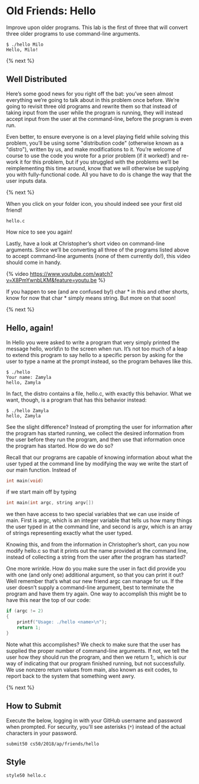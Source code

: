# Old Friends: Hello

Improve upon older programs. This lab is the first of three that will convert three older programs to use command-line arguments.

```
$ ./hello Milo
Hello, Milo!
```

{% next %}

## Well Distributed

Here’s some good news for you right off the bat: you’ve seen almost everything we’re going to talk about in this problem once before. We’re going to revisit three old programs and rewrite them so that instead of taking input from the user while the program is running, they will instead accept input from the user at the command-line, before the program is even run.

Even better, to ensure everyone is on a level playing field while solving this problem, you’ll be using some "distribution code" (otherwise known as a "distro"), written by us, and make modifications to it. You’re welcome of course to use the code you wrote for a prior problem (if it worked!) and re-work it for this problem, but if you struggled with the problems we’ll be reimplementing this time around, know that we will otherwise be supplying you with fully-functional code. All you have to do is change the way that the user inputs data.

{% next %}

When you click on your folder icon, you should indeed see your first old friend!

```
hello.c
```

How nice to see you again!

Lastly, have a look at Christopher’s short video on command-line arguments. Since we’ll be converting all three of the programs listed above to accept command-line arguments (none of them currently do!), this video should come in handy.


{% video https://www.youtube.com/watch?v=X8PmYwnbLKM&feature=youtu.be %}

If you happen to see (and are confused by!) char * in this and other shorts, know for now that char * simply means string. But more on that soon!

{% next %}

## Hello, again!

In Hello you were asked to write a program that very simply printed the message hello, world\n to the screen when run. It’s not too much of a leap to extend this program to say hello to a specific person by asking for the user to type a name at the prompt instead, so the program behaves like this.

```
$ ./hello
Your name: Zamyla
hello, Zamyla
```

In fact, the distro contains a file, hello.c, with exactly this behavior. What we want, though, is a program that has this behavior instead:

```
$ ./hello Zamyla
hello, Zamyla
```

See the slight difference? Instead of prompting the user for information after the program has started running, we collect the desired information from the user before they run the program, and then use that information once the program has started. How do we do so?

Recall that our programs are capable of knowing information about what the user typed at the command line by modifying the way we write the start of our main function. Instead of

```c
int main(void)
```

if we start main off by typing

```c
int main(int argc, string argv[])
```

we then have access to two special variables that we can use inside of main. First is argc, which is an integer variable that tells us how many things the user typed in at the command line, and second is argv, which is an array of strings representing exactly what the user typed.

Knowing this, and from the information in Christopher’s short, can you now modify hello.c so that it prints out the name provided at the command line, instead of collecting a string from the user after the program has started?

One more wrinkle. How do you make sure the user in fact did provide you with one (and only one) additional argument, so that you can print it out? Well remember that’s what our new friend argc can manage for us. If the user doesn’t supply a command-line argument, best to terminate the program and have them try again. One way to accomplish this might be to have this near the top of our code:

```c
if (argc != 2)
{
    printf("Usage: ./hello <name>\n");
    return 1;
}
```

Note what this accomplishes? We check to make sure that the user has supplied the proper number of command-line arguments. If not, we tell the user how they should run the program, and then we return 1;, which is our way of indicating that our program finished running, but not successfully. We use nonzero return values from main, also known as exit codes, to report back to the system that something went awry.

{% next %}

## How to Submit

Execute the below, logging in with your GitHub username and password when prompted. For security, you'll see asterisks (`*`) instead of the actual characters in your password.

```
submit50 cs50/2018/ap/friends/hello
```
## Style

```
style50 hello.c
```



